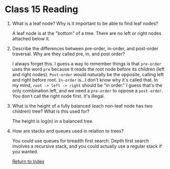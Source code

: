 # Class 15 Reading

1. What is a leaf node? Why is it important to be able to find leaf nodes?

   A leaf node is at the "bottom" of a tree. There are no left or right nodes attached below it.

2. Describe the differences between pre-order, in-order, and post-order traversal. Why are they called pre, in, and post order?

   I always forget this. I guess a way to remember things is that `pre-order` uses the word `pre` because it reads the root node before its children (left and right nodes). `Post-order` would naturally be the opposite, calling left and right before root. `In-order` is...I don't know why it's called that. In my mind, `root -> left -> right` should be "in order." I guess that's the only combination left, and we need a `pre-order` to oppose a `post-order`. You don't call the right node first. It's illegal.

3. What is the height of a fully balanced (each non-leaf node has two children) tree? What is this used for?

   The height is log(n) in a balanced tree.

4. How are stacks and queues used in relation to trees?

   You could use queues for breadth first search. Depth first search involves a recursive stack, and you could actually use a regular stack if you wanted.

   [Return to Index](index.md)

